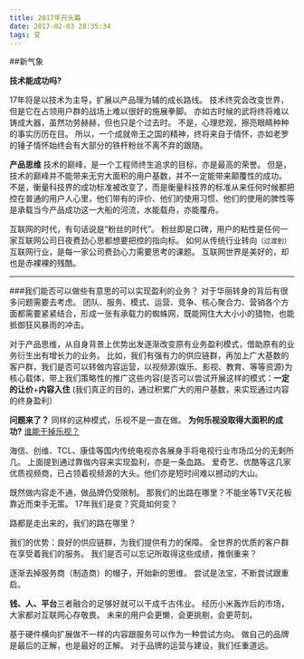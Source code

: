 ```yaml
---
title: 2017年开头篇
date: 2017-02-03 20:35:34
tags: 变
---
```


##新气象

**技术能成功吗?**

17年将是以技术为主导，扩展以产品理为辅的成长路线。
技术终究会改变世界，但是它在占领用户群的战场上难以很好的施展拳脚。
亦如古时候的武将终将难以铸成大器，虽然功劳赫赫，但也只是个过去时。
不是，心理悲观，擦亮眼睛种种的事实历历在目。
所以，一个成就帝王之国的精神，终将来自于情怀，亦如老罗的锤子情怀始终会有大部分的铁杆粉丝不离不弃的跟随。



**产品思维**
技术的巅峰，是一个工程师终生追求的目标，亦是最高的荣誉。
但是，技术的巅峰并不能带来无穷大面积的用户基数，并不一定能带来颠覆性的成功。
不是，衡量科技界的成功标准被改变了，而是衡量科技界的标准从来任何时候都把控在普通的用户人心里，他们带有的评价、他们的使用习惯、他们的使用的脾性等是承载当今产品成功这一大船的河流，水能载舟，亦能覆舟。

互联网的时代，有句话说是“粉丝的时代”。
粉丝即是口碑，用户的粘性是任何一家互联网公司日夜费劲心思都想要把控的指向标。
如何从传统行业转向`（过渡到）`互联网行业，是每一家公司费劲心力需要思考的课题。
互联网世界是美好的，却也是赤裸裸的残酷。

---

###我们能否可以做些有意思的可以实现盈利的业务？
对于华丽转身的背后有很多问题需要去考虑。
团队、服务、模式、运营、竞争、核心聚合力、营销各个方面都需要紧紧结合，形成一张有承载力的蜘蛛网，既能网住大大小小的猎物，也能抵御狂风暴雨的冲击。

对于产品思维，从自身背景上优势出发逐渐改变原有业务盈利模式，借助原有的业务衍生出有增长力的业务。
比如，我们有强有力的供应链群，再加上广大基数的客户群，我们是否可以转做内容运营，以视频源(娱乐、影视、教育、等等资源)为核心载体，带上我们策略性的推广这些内容(是否可以尝试开展这样的模式：**一定的让价**+**内容入住**  (我们真正的目的，通过积累广大的用户基数，来实现通过内容的终身盈利）


**问题来了？**
同样的这种模式，乐视不是一直在做。
**为何乐视没取得大面积的成功?**
[谁能干掉乐视？](http://tech.ifeng.com/a/20151020/41493295_0.shtml) 

海信、创维、TCL、康佳等国内传统电视亦各展身手将电视行业市场瓜分的无剩所几。
上面提到通过靠做内容来实现盈利，亦是一条血路。
爱奇艺、优酷等这几家优质视频商，已占领着视频源的大头。他们亦是短时间难以撼动的大山。

既然做内容走不通，做品牌仍受限制。
那我们的出路在哪里？不能坐等TV天花板靠近而束手无策。
17年我们是变？究竟如何变？

路都是走出来的，我们的路在哪里？

我们的优势：良好的供应链群，为我们提供有力的保障。 
			     全世界的优质的客户群在享受着我们的服务。
我们是否可以忘记所取得这些成绩，推倒重来？

逐渐去掉服务商（制造商）的帽子，开始新的思维。
尝试是法宝，不断尝试跟重启。

**钱、人、平台**三者融合的足够好就可以干成千古伟业。
经历小米轰炸后的市场，大家都对互联网心存敬畏。
未来的用户会更懒，会更挑剔，会更苛刻。

基于硬件横向扩展做不一样的内容跟服务可以作为一种尝试方向。
做自己的品牌是最后的正解，也是最好的正解。
对于品牌的运营与建设，我们任重道远。


